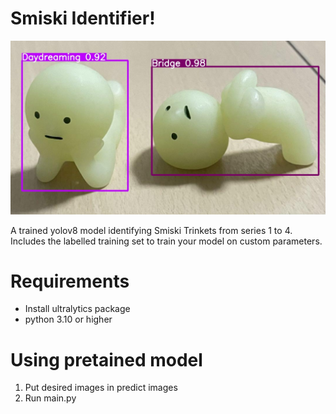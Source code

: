 # Smiski Identifier!

![alt text](thumbnail.jpg)

A trained yolov8 model identifying Smiski Trinkets from series 1 to 4. Includes the labelled training set to train your model on custom parameters.

# Requirements
- Install ultralytics package
- python 3.10 or higher

# Using pretained model

1. Put desired images in predict images
2. Run main.py
